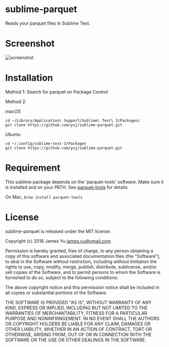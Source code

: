 # sublime-parquet
Reads your parquet files in Sublime Text.

# Screenshot
![screenshot](https://raw.github.com/yuj/sublime-parquet/master/screenshot.png)

# Installation
Method 1: Search for parquet on Package Control

Method 2:

*macOS*
```shell
cd ~/Library/Application\ Support/Sublime\ Text\ 3/Packages/
git clone https://github.com/yuj/sublime-parquet.git
```

*Ubuntu*
```shell
cd ~/.config/sublime-text-3/Packages
git clone https://github.com/yuj/sublime-parquet.git
```

# Requirement
This sublime package depends on the 'parquet-tools' software. Make sure it is installed and on your PATH. See [parquet-tools](https://github.com/Parquet/parquet-mr/tree/master/parquet-tools) for details.

On Mac, ```brew install parquet-tools``` 

# License
sublime-parquet is released under the MIT license.

Copyright (c) 2016 James Yu <james.yu@ymail.com>

Permission is hereby granted, free of charge, to any person obtaining a copy of this software and associated documentation files (the "Software"), to deal in the Software without restriction, including without limitation the rights to use, copy, modify, merge, publish, distribute, sublicense, and/or sell copies of the Software, and to permit persons to whom the Software is furnished to do so, subject to the following conditions:

The above copyright notice and this permission notice shall be included in all copies or substantial portions of the Software.

THE SOFTWARE IS PROVIDED "AS IS", WITHOUT WARRANTY OF ANY KIND, EXPRESS OR IMPLIED, INCLUDING BUT NOT LIMITED TO THE WARRANTIES OF MERCHANTABILITY, FITNESS FOR A PARTICULAR PURPOSE AND NONINFRINGEMENT. IN NO EVENT SHALL THE AUTHORS OR COPYRIGHT HOLDERS BE LIABLE FOR ANY CLAIM, DAMAGES OR OTHER LIABILITY, WHETHER IN AN ACTION OF CONTRACT, TORT OR OTHERWISE, ARISING FROM, OUT OF OR IN CONNECTION WITH THE SOFTWARE OR THE USE OR OTHER DEALINGS IN THE SOFTWARE.